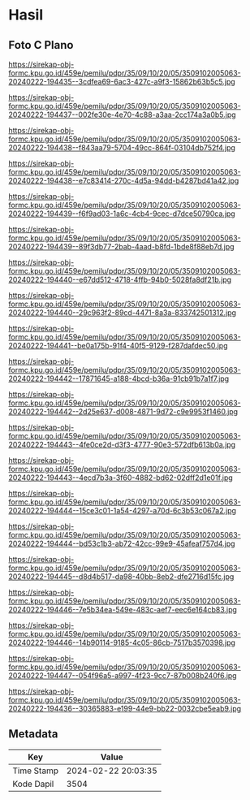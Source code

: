 # Hasil

## Foto C Plano

https://sirekap-obj-formc.kpu.go.id/459e/pemilu/pdpr/35/09/10/20/05/3509102005063-20240222-194435--3cdfea69-6ac3-427c-a9f3-15862b63b5c5.jpg

https://sirekap-obj-formc.kpu.go.id/459e/pemilu/pdpr/35/09/10/20/05/3509102005063-20240222-194437--002fe30e-4e70-4c88-a3aa-2cc174a3a0b5.jpg

https://sirekap-obj-formc.kpu.go.id/459e/pemilu/pdpr/35/09/10/20/05/3509102005063-20240222-194438--f843aa79-5704-49cc-864f-03104db752f4.jpg

https://sirekap-obj-formc.kpu.go.id/459e/pemilu/pdpr/35/09/10/20/05/3509102005063-20240222-194438--e7c83414-270c-4d5a-94dd-b4287bd41a42.jpg

https://sirekap-obj-formc.kpu.go.id/459e/pemilu/pdpr/35/09/10/20/05/3509102005063-20240222-194439--f6f9ad03-1a6c-4cb4-9cec-d7dce50790ca.jpg

https://sirekap-obj-formc.kpu.go.id/459e/pemilu/pdpr/35/09/10/20/05/3509102005063-20240222-194439--89f3db77-2bab-4aad-b8fd-1bde8f88eb7d.jpg

https://sirekap-obj-formc.kpu.go.id/459e/pemilu/pdpr/35/09/10/20/05/3509102005063-20240222-194440--e67dd512-4718-4ffb-94b0-5028fa8df21b.jpg

https://sirekap-obj-formc.kpu.go.id/459e/pemilu/pdpr/35/09/10/20/05/3509102005063-20240222-194440--29c963f2-89cd-4471-8a3a-833742501312.jpg

https://sirekap-obj-formc.kpu.go.id/459e/pemilu/pdpr/35/09/10/20/05/3509102005063-20240222-194441--be0a175b-91f4-40f5-9129-f287dafdec50.jpg

https://sirekap-obj-formc.kpu.go.id/459e/pemilu/pdpr/35/09/10/20/05/3509102005063-20240222-194442--17871645-a188-4bcd-b36a-91cb91b7a1f7.jpg

https://sirekap-obj-formc.kpu.go.id/459e/pemilu/pdpr/35/09/10/20/05/3509102005063-20240222-194442--2d25e637-d008-4871-9d72-c9e9953f1460.jpg

https://sirekap-obj-formc.kpu.go.id/459e/pemilu/pdpr/35/09/10/20/05/3509102005063-20240222-194443--4fe0ce2d-d3f3-4777-90e3-572dfb613b0a.jpg

https://sirekap-obj-formc.kpu.go.id/459e/pemilu/pdpr/35/09/10/20/05/3509102005063-20240222-194443--4ecd7b3a-3f60-4882-bd62-02dff2d1e01f.jpg

https://sirekap-obj-formc.kpu.go.id/459e/pemilu/pdpr/35/09/10/20/05/3509102005063-20240222-194444--15ce3c01-1a54-4297-a70d-6c3b53c067a2.jpg

https://sirekap-obj-formc.kpu.go.id/459e/pemilu/pdpr/35/09/10/20/05/3509102005063-20240222-194444--bd53c1b3-ab72-42cc-99e9-45afeaf757d4.jpg

https://sirekap-obj-formc.kpu.go.id/459e/pemilu/pdpr/35/09/10/20/05/3509102005063-20240222-194445--d8d4b517-da98-40bb-8eb2-dfe2716d15fc.jpg

https://sirekap-obj-formc.kpu.go.id/459e/pemilu/pdpr/35/09/10/20/05/3509102005063-20240222-194446--7e5b34ea-549e-483c-aef7-eec6e164cb83.jpg

https://sirekap-obj-formc.kpu.go.id/459e/pemilu/pdpr/35/09/10/20/05/3509102005063-20240222-194446--14b90114-9185-4c05-86cb-7517b3570398.jpg

https://sirekap-obj-formc.kpu.go.id/459e/pemilu/pdpr/35/09/10/20/05/3509102005063-20240222-194447--054f96a5-a997-4f23-9cc7-87b008b240f6.jpg

https://sirekap-obj-formc.kpu.go.id/459e/pemilu/pdpr/35/09/10/20/05/3509102005063-20240222-194436--30365883-e199-44e9-bb22-0032cbe5eab9.jpg


## Metadata

| Key        | Value               |
| ---------- | ------------------- |
| Time Stamp | 2024-02-22 20:03:35 |
| Kode Dapil | 3504                |



